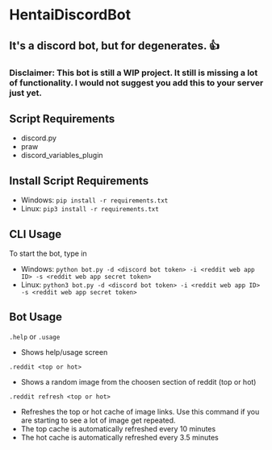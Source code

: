 # HentaiDiscordBot
## It's a discord bot, but for degenerates. 👍

### Disclaimer: This bot is still a WIP project. It still is missing a lot of functionality. I would not suggest you add this to your server just yet.

## Script Requirements
- discord.py
- praw
- discord_variables_plugin

## Install Script Requirements
- Windows: `pip install -r requirements.txt`
- Linux: `pip3 install -r requirements.txt`

## CLI Usage
To start the bot, type in 
- Windows: `python bot.py -d <discord bot token> -i <reddit web app ID> -s <reddit web app secret token>`
- Linux: `python3 bot.py -d <discord bot token> -i <reddit web app ID> -s <reddit web app secret token>`

## Bot Usage
`.help` or `.usage`
- Shows help/usage screen

`.reddit <top or hot>`
- Shows a random image from the choosen section of reddit (top or hot)

`.reddit refresh <top or hot>`
- Refreshes the top or hot cache of image links. Use this command if you are starting to see a lot of image get repeated.
- The top cache is automatically refreshed every 10 minutes
- The hot cache is automatically refreshed every 3.5 minutes
